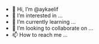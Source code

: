 - 👋 Hi, I’m @aykaelif
- 👀 I’m interested in ...
- 🌱 I’m currently learning ...
- 💞️ I’m looking to collaborate on ...
- 📫 How to reach me ...

<!---
aykaelif/aykaelif is a ✨ special ✨ repository because its `README.md` (this file) appears on your GitHub profile.
You can click the Preview link to take a look at your changes.
--->
